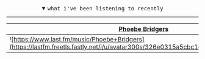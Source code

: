<!--
**bitttttten/bitttttten** is a ✨ _special_ ✨ repository because its `README.md` (this file) appears on your GitHub profile.

Here are some ideas to get you started:

- 🔭 I’m currently working on ...
- 🌱 I’m currently learning ...
- 👯 I’m looking to collaborate on ...
- 🤔 I’m looking for help with ...
- 💬 Ask me about ...
- 📫 How to reach me: ...
- 😄 Pronouns: ...
- ⚡ Fun fact: ...
-->

<details open>

<summary align="center"><samp>what i've been listening to recently</samp></summary>
<hr />

<!-- toc -->

| [Phoebe Bridgers](https://www.last.fm/music/Phoebe+Bridgers) | [Phoebe Bridgers](https://www.last.fm/music/Phoebe+Bridgers) | [Phoebe Bridgers](https://www.last.fm/music/Phoebe+Bridgers) | [Phoebe Bridgers](https://www.last.fm/music/Phoebe+Bridgers) |
| ------------- | ------------- | ------------- | ------------- |
| ![https://www.last.fm/music/Phoebe+Bridgers](https://lastfm.freetls.fastly.net/i/u/avatar300s/326e0315a5cbc1e92a1de7dfc51444dd.jpg) | ![https://www.last.fm/music/Phoebe+Bridgers](https://lastfm.freetls.fastly.net/i/u/avatar300s/326e0315a5cbc1e92a1de7dfc51444dd.jpg) | ![https://www.last.fm/music/Phoebe+Bridgers](https://lastfm.freetls.fastly.net/i/u/avatar300s/326e0315a5cbc1e92a1de7dfc51444dd.jpg) | ![https://www.last.fm/music/Phoebe+Bridgers](https://lastfm.freetls.fastly.net/i/u/avatar300s/326e0315a5cbc1e92a1de7dfc51444dd.jpg) |

<!-- tocstop -->

</details>
